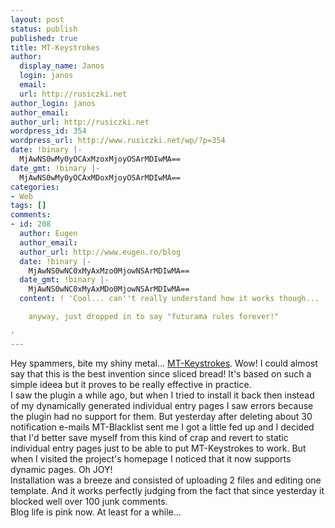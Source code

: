 ```yaml
---
layout: post
status: publish
published: true
title: MT-Keystrokes
author:
  display_name: Janos
  login: janos
  email: 
  url: http://rusiczki.net
author_login: janos
author_email: 
author_url: http://rusiczki.net
wordpress_id: 354
wordpress_url: http://www.rusiczki.net/wp/?p=354
date: !binary |-
  MjAwNS0wMy0yOCAxMzoxMjoyOSArMDIwMA==
date_gmt: !binary |-
  MjAwNS0wMy0yOCAxMDoxMjoyOSArMDIwMA==
categories:
- Web
tags: []
comments:
- id: 208
  author: Eugen
  author_email: 
  author_url: http://www.eugen.ro/blog
  date: !binary |-
    MjAwNS0wNC0xMyAxMzo0MjowNSArMDIwMA==
  date_gmt: !binary |-
    MjAwNS0wNC0xMyAxMDo0MjowNSArMDIwMA==
  content: ! 'Cool... can''t really understand how it works though...

    anyway, just dropped in to say "futurama rules forever!"

'
---
```

<p>Hey spammers, bite my shiny metal... <a href="http://overstated.net/projects/mt-keystrokes/">MT-Keystrokes</a>. Wow! I could almost say that this is the best invention since sliced bread! It's based on such a simple ideea but it proves to be really effective in practice.<br />
I saw the plugin a while ago, but when I tried to install it back then instead of my dynamically generated individual entry pages I saw errors because the plugin had no support for them. But yesterday after deleting about 30 notification e-mails MT-Blacklist sent me I got a little fed up and I decided that I'd better save myself from this kind of crap and revert to static individual entry pages just to be able to put MT-Keystrokes to work. But when I visited the project's homepage I noticed that it now supports dynamic pages. Oh JOY!<br />
Installation was a breeze and consisted of uploading 2 files and editing one template. And it works perfectly judging from the fact that since yesterday it blocked well over 100 junk comments.<br />
Blog life is pink now. At least for a while...</p>
